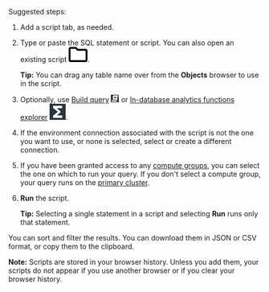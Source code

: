Suggested steps:

1.  Add a script tab, as needed.


1.  Type or paste the SQL statement or script. You can also open an existing script ![icn-folder_black_15px.svg](Images/niz1696362597829.svg).

    **Tip:** You can drag any table name over from the **Objects** browser to use in the script.


1.  Optionally, use [Build query](vkk1692059193535.md) ![""](Images/nsa1692141328702.png) or [In-database analytics functions explorer](iql1691540875799.md) ![""](Images/vxh1684731330989.svg).


1.  If the environment connection associated with the script is not the one you want to use, or none is selected, select or create a different connection.


1.  If you have been granted access to any [compute groups](mqu1640280532737.md), you can select the one on which to run your query. If you don't select a compute group, your query runs on the [primary cluster](nmr1658424425362.md).


1.  **Run** the script.

    **Tip:** Selecting a single statement in a script and selecting **Run** runs only that statement.


You can sort and filter the results. You can download them in JSON or CSV format, or copy them to the clipboard.

**Note:** Scripts are stored in your browser history. Unless you add them, your scripts do not appear if you use another browser or if you clear your browser history.

